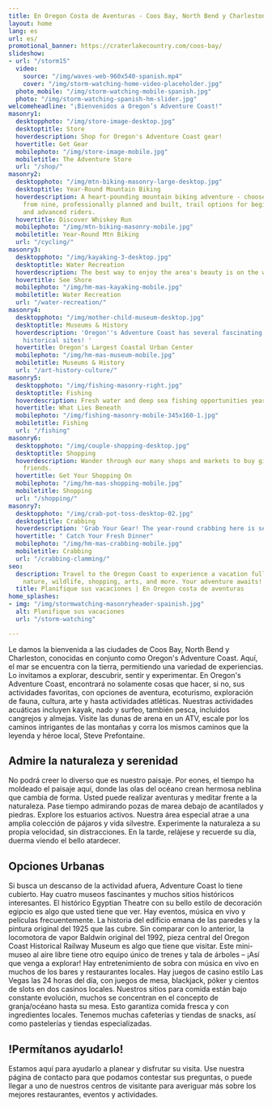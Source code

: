 ```yaml
---
title: En Oregon Costa de Aventuras - Coos Bay, North Bend y Charleston
layout: home
lang: es
url: es/
promotional_banner: https://craterlakecountry.com/coos-bay/
slideshow:
- url: "/storm15"
  video:
    source: "/img/waves-web-960x540-spanish.mp4"
    cover: "/img/storm-watching-home-video-placeholder.jpg"
  photo_mobile: "/img/storm-watching-mobile-spanish.jpg"
  photo: "/img/storm-watching-spanish-hm-slider.jpg"
welcomeheadline: "¡Bienvenidos a Oregon’s Adventure Coast!"
masonry1:
  desktopphoto: "/img/store-image-desktop.jpg"
  desktoptitle: Store
  hoverdescription: Shop for Oregon's Adventure Coast gear!
  hovertitle: Get Gear
  mobilephoto: "/img/store-image-mobile.jpg"
  mobiletitle: The Adventure Store
  url: "/shop/"
masonry2:
  desktopphoto: "/img/mtn-biking-masonry-large-desktop.jpg"
  desktoptitle: Year-Round Mountain Biking
  hoverdescription: A heart-pounding mountain biking adventure - choose your challenge
    from nine, professionally planned and built, trail options for beginners, intermediates
    and advanced riders.
  hovertitle: Discover Whiskey Run
  mobilephoto: "/img/mtn-biking-masonry-mobile.jpg"
  mobiletitle: Year-Round Mtn Biking
  url: "/cycling/"
masonry3:
  desktopphoto: "/img/kayaking-3-desktop.jpg"
  desktoptitle: Water Recreation
  hoverdescription: The best way to enjoy the area's beauty is on the water.
  hovertitle: See Shore
  mobilephoto: "/img/hm-mas-kayaking-mobile.jpg"
  mobiletitle: Water Recreation
  url: "/water-recreation/"
masonry4:
  desktopphoto: "/img/mother-child-museum-desktop.jpg"
  desktoptitle: Museums & History
  hoverdescription: 'Oregon''s Adventure Coast has several fascinating museums and
    historical sites! '
  hovertitle: Oregon's Largest Coastal Urban Center
  mobilephoto: "/img/hm-mas-museum-mobile.jpg"
  mobiletitle: Museums & History
  url: "/art-history-culture/"
masonry5:
  desktopphoto: "/img/fishing-masonry-right.jpg"
  desktoptitle: Fishing
  hoverdescription: Fresh water and deep sea fishing opportunities year 'round.
  hovertitle: What Lies Beneath
  mobilephoto: "/img/fishing-masonry-mobile-345x160-1.jpg"
  mobiletitle: Fishing
  url: "/fishing"
masonry6:
  desktopphoto: "/img/couple-shopping-desktop.jpg"
  desktoptitle: Shopping
  hoverdescription: Wander through our many shops and markets to buy gifts for your
    friends.
  hovertitle: Get Your Shopping On
  mobilephoto: "/img/hm-mas-shopping-mobile.jpg"
  mobiletitle: Shopping
  url: "/shopping/"
masonry7:
  desktopphoto: "/img/crab-pot-toss-desktop-02.jpg"
  desktoptitle: Crabbing
  hoverdescription: 'Grab Your Gear! The year-round crabbing here is second to none.  '
  hovertitle: " Catch Your Fresh Dinner"
  mobilephoto: "/img/hm-mas-crabbing-mobile.jpg"
  mobiletitle: Crabbing
  url: "/crabbing-clamming/"
seo:
  description: Travel to the Oregon Coast to experience a vacation full of adventure,
    nature, wildlife, shopping, arts, and more. Your adventure awaits!
  title: Planifique sus vacaciones | En Oregon costa de aventuras
home_splashes:
- img: "/img/stormwatching-masonryheader-spainish.jpg"
  alt: Planifique sus vacaciones
  url: "/storm-watching"

---
```

Le damos la bienvenida a las ciudades de Coos Bay, North Bend y Charleston, conocidas en conjunto como Oregon's Adventure Coast. Aquí, el mar se encuentra con la tierra, permitiendo una variedad de experiencias. Lo invitamos a explorar, descubrir, sentir y experimentar. 
En Oregon's Adventure Coast, encontrará no solamente cosas que hacer, si no, sus actividades favoritas, con opciones de aventura, ecoturismo, exploración de fauna, cultura, arte y hasta actividades atléticas.
Nuestras actividades acuáticas incluyen kayak, nado y surfeo, también pesca, incluidos cangrejos y almejas. Visite las dunas de arena en un ATV, escale por los caminos intrigantes de las montañas y corra los mismos caminos que la leyenda y héroe local, Steve Prefontaine. 
## Admire la naturaleza y serenidad
No podrá creer lo diverso que es nuestro paisaje. Por eones, el tiempo ha moldeado el paisaje aquí, donde las olas del océano crean hermosa neblina que cambia de forma. Usted puede realizar aventuras y meditar frente a la naturaleza.
Pase tiempo admirando pozas de marea debajo de acantilados y piedras. Explore los estuarios activos. Nuestra área especial atrae a una amplia colección de pájaros y vida silvestre. Experimente la naturaleza a su propia velocidad, sin distracciones. En la tarde, relájese y recuerde su día, duerma viendo el bello atardecer.
## Opciones Urbanas
Si busca un descanso de la actividad afuera, Adventure Coast lo tiene cubierto. Hay cuatro museos fascinantes y muchos sitios históricos interesantes. 
El histórico Egyptian Theatre con su bello estilo de decoración egipcio es algo que usted tiene que ver. Hay eventos, música en vivo y películas frecuentemente. La historia del edificio emana de las paredes y la pintura original del 1925 que las cubre. 
Sin comparar con lo anterior, la locomotora de vapor Baldwin original del 1992, pieza central del Oregon Coast Historical Railway Museum es algo que tiene que visitar. Este mini-museo al aire libre tiene otro equipo único de trenes y tala de árboles – ¡Así que venga a explorar!
Hay entretenimiento de sobra con música en vivo en muchos de los bares y restaurantes locales. Hay juegos de casino estilo Las Vegas las 24 horas del día, con juegos de mesa, blackjack, póker y cientos de slots en dos casinos locales.
Nuestros sitios para comida están bajo constante evolución, muchos se concentran en el concepto de granja/océano hasta su mesa. Esto garantiza comida fresca y con ingredientes locales. Tenemos muchas cafeterías y tiendas de snacks, así como pastelerías y tiendas especializadas.
## !Permítanos ayudarlo!
Estamos aquí para ayudarlo a planear y disfrutar su visita. Use nuestra página de contacto para que podamos contestar sus preguntas, o puede llegar a uno de nuestros centros de visitante para averiguar más sobre los mejores restaurantes, eventos y actividades.